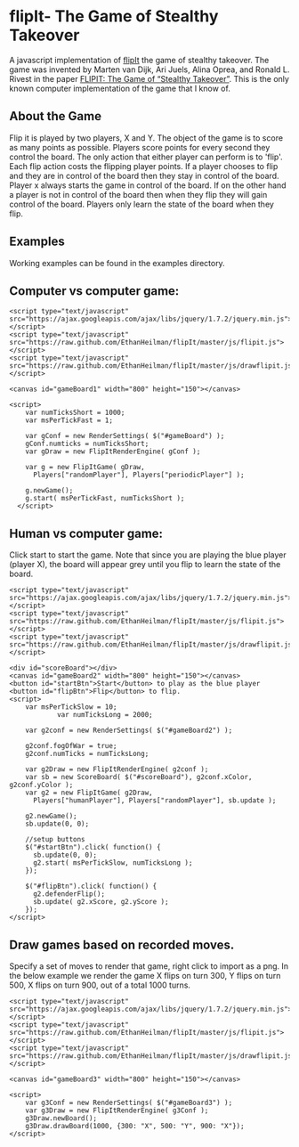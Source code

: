 flipIt- The Game of Stealthy Takeover
======

A javascript implementation of [flipIt](http://www.rsa.com/rsalabs/node.asp?id=3911) the game of stealthy takeover. 
The game was invented by Marten van Dijk, Ari Juels, Alina Oprea, and Ronald L. Rivest in the paper [FLIPIT: The Game of “Stealthy Takeover”](http://www.rsa.com/rsalabs/presentations/Flipit.pdf). 
This is the only known computer implementation of the game that I know of.

About the Game
----------------

Flip it is played by two players, X and Y. 
The object of the game is to score as many points as possible.
Players score points for every second they control the board.
The only action that either player can perform is to 'flip'.
Each flip action costs the flipping player points. 
If a player chooses to flip and they are in control of the board then they stay in control of the board.
Player x always starts the game in control of the board.
If on the other hand a player is not in control of the board then when they flip they will gain control of the board.
Players only learn the state of the board when they flip.


Examples
--------

Working examples can be found in the examples directory. 

## Computer vs computer game:

    <script type="text/javascript" src="https://ajax.googleapis.com/ajax/libs/jquery/1.7.2/jquery.min.js"></script>
    <script type="text/javascript" src="https://raw.github.com/EthanHeilman/flipIt/master/js/flipit.js"></script>
    <script type="text/javascript" src="https://raw.github.com/EthanHeilman/flipIt/master/js/drawflipit.js"></script>

    <canvas id="gameBoard1" width="800" height="150"></canvas>

    <script>
        var numTicksShort = 1000;
        var msPerTickFast = 1;
              
        var gConf = new RenderSettings( $("#gameBoard") ); 
        gConf.numticks = numTicksShort;
        var gDraw = new FlipItRenderEngine( gConf );

        var g = new FlipItGame( gDraw, 
          Players["randomPlayer"], Players["periodicPlayer"] );
              
        g.newGame();
        g.start( msPerTickFast, numTicksShort );
      </script>

## Human vs computer game:
Click start to start the game. Note that since you are playing the blue player (player X), the board will appear grey until you flip to learn the state of the board.

    <script type="text/javascript" src="https://ajax.googleapis.com/ajax/libs/jquery/1.7.2/jquery.min.js"></script>
    <script type="text/javascript" src="https://raw.github.com/EthanHeilman/flipIt/master/js/flipit.js"></script>
    <script type="text/javascript" src="https://raw.github.com/EthanHeilman/flipIt/master/js/drawflipit.js"></script>

    <div id="scoreBoard"></div>
    <canvas id="gameBoard2" width="800" height="150"></canvas>
    <button id="startBtn">Start</button> to play as the blue player
    <button id="flipBtn">Flip</button> to flip.
    <script>
        var msPerTickSlow = 10;
                var numTicksLong = 2000;

        var g2conf = new RenderSettings( $("#gameBoard2") ); 

        g2conf.fogOfWar = true;
        g2conf.numTicks = numTicksLong;

        var g2Draw = new FlipItRenderEngine( g2conf );
        var sb = new ScoreBoard( $("#scoreBoard"), g2conf.xColor, g2conf.yColor );        
        var g2 = new FlipItGame( g2Draw, 
          Players["humanPlayer"], Players["randomPlayer"], sb.update );

        g2.newGame();
        sb.update(0, 0);
        
        //setup buttons
        $("#startBtn").click( function() {
          sb.update(0, 0);
          g2.start( msPerTickSlow, numTicksLong );
        });

        $("#flipBtn").click( function() {
          g2.defenderFlip();
          sb.update( g2.xScore, g2.yScore );
        });
    </script>

## Draw games based on recorded moves.
Specify a set of moves to render that game, right click to import as a png.
In the below example we render the game X flips on turn 300, Y flips on turn 500, X flips on turn 900, out of a total 1000 turns.

    <script type="text/javascript" src="https://ajax.googleapis.com/ajax/libs/jquery/1.7.2/jquery.min.js"></script>
    <script type="text/javascript" src="https://raw.github.com/EthanHeilman/flipIt/master/js/flipit.js"></script>
    <script type="text/javascript" src="https://raw.github.com/EthanHeilman/flipIt/master/js/drawflipit.js"></script>

    <canvas id="gameBoard3" width="800" height="150"></canvas>

    <script>
        var g3Conf = new RenderSettings( $("#gameBoard3") ); 
        var g3Draw = new FlipItRenderEngine( g3Conf );
        g3Draw.newBoard();
        g3Draw.drawBoard(1000, {300: "X", 500: "Y", 900: "X"});
    </script>
